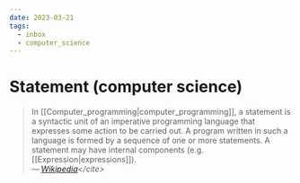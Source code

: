 ```yaml
---
date: 2023-03-21
tags:
  - inbox
  - computer_science
---
```


# Statement (computer science)

> In [[Computer_programming|computer_programming]], a statement is a syntactic
> unit of an imperative programming language that expresses some action to be
> carried out. A program written in such a language is formed by a sequence of
> one or more statements. A statement may have internal components (e.g.
> [[Expression|expressions]]).\
> — <cite>[Wikipedia](https://en.wikipedia.org/wiki/Statement_\(computer_science\))</cite>
